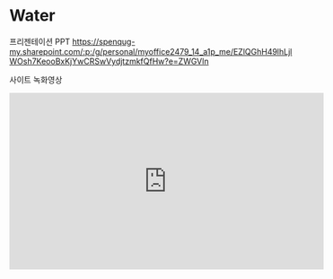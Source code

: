 # Water


프리젠테이션 
PPT
https://spenqug-my.sharepoint.com/:p:/g/personal/myoffice2479_14_a1p_me/EZlQGhH49lhLjlWOsh7KeooBxKjYwCRSwVydjtzmkfQfHw?e=ZWGVln


사이트 녹화영상

<iframe width = "560" height="315" src="https://www.youtube.com/watch?v=TzNDmdsbzGM&feature=emb_logo" frameborder="0" allowfullscreen></iframe>
